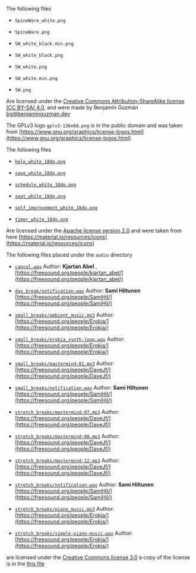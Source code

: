 <!--
Copyright (c) 2020. Benjamín Antonio Velasco Guzmán
Author: Benjamín Antonio Velasco Guzmán <bg@benjaminguzman.dev>

This program is free software: you can redistribute it and/or modify
it under the terms of the GNU General Public License as published by
the Free Software Foundation, either version 3 of the License, or
(at your option) any later version.

This program is distributed in the hope that it will be useful,
but WITHOUT ANY WARRANTY; without even the implied warranty of
MERCHANTABILITY or FITNESS FOR A PARTICULAR PURPOSE.  See the
GNU General Public License for more details.

You should have received a copy of the GNU General Public License
along with this program.  If not, see <http://www.gnu.org/licenses/>.
-->
The following files

- `SpineWare_white.png`

- `SpineWare.png`

- `SW_white_black.min.png`

- `SW_white_black.png`

- `SW_white.png`

- `SW_white.min.png`

- `SW.png`

Are licensed under
the [Creative Commons Attribution-ShareAlike license (CC BY-SA) 4.0](https://creativecommons.org/licenses/by-sa/4.0/),
and were made by Benjamín Guzmán <bg@benjaminguzman.dev>

The GPLv3 logo `gplv3-136x68.png` is in the public domain and was taken
from [https://www.gnu.org/graphics/license-logos.html](https://www.gnu.org/graphics/license-logos.html)

The following files

- [`help_white_18dp.png`](help_white_18dp.png)

- [`save_white_18dp.png`](save_white_18dp.png)

- [`schedule_white_18dp.png`](schedule_white_18dp.png)

- [`seat_white_18dp.png`](seat_white_18dp.png)

- [`self_improvement_white_18dp.png`](self_improvement_white_18dp.png)

- [`timer_white_18dp.png`](timer_white_18dp.png)

Are licensed under the [Apache license version 2.0](https://www.apache.org/licenses/LICENSE-2.0.html) and were taken
from here [https://material.io/resources/icons](https://material.io/resources/icons)

The following files placed under the `audio` directory

- [`cancel.wav`](audio/cancel.wav) Author: **Kjartan Abel**
  , [https://freesound.org/people/kjartan_abel/](https://freesound.org/people/kjartan_abel/)

- [`day_break/notification.wav`](audio/day_break/notification.wav) Author: **Sami
  Hiltunen** [https://freesound.org/people/SamiHil/](https://freesound.org/people/SamiHil/)

- [`small_breaks/ambient_music.mp3`](audio/small_breaks/ambient_music.mp3)
  Author: [https://freesound.org/people/Erokia/](https://freesound.org/people/Erokia/)

- [`small_breaks/erokia_synth-loop.wav`](audio/small_breaks/erokia_synth-loop.wav)
  Author: [https://freesound.org/people/Erokia/](https://freesound.org/people/Erokia/)

- [`small_breaks/mastermind-01.mp3`](audio/small_breaks/mastermind-01.mp3)
  Author: [https://freesound.org/people/DaveJf/](https://freesound.org/people/DaveJf/)

- [`small_breaks/notification.wav`](audio/small_breaks/notification.wav) Author: **Sami
  Hiltunen** [https://freesound.org/people/SamiHil/](https://freesound.org/people/SamiHil/)

- [`stretch_breaks/mastermind-07.mp3`](audio/stretch_breaks/mastermind-07.mp3)
  Author: [https://freesound.org/people/DaveJf/](https://freesound.org/people/DaveJf/)

- [`stretch_breaks/mastermind-08.mp3`](audio/stretch_breaks/mastermind-08.mp3)
  Author: [https://freesound.org/people/DaveJf/](https://freesound.org/people/DaveJf/)

- [`stretch_breaks/mastermind-12.mp3`](audio/stretch_breaks/mastermind-12.mp3)
  Author: [https://freesound.org/people/DaveJf/](https://freesound.org/people/DaveJf/)

- [`stretch_breaks/notification.wav`](audio/stretch_breaks/notification.wav) Author: **Sami
  Hiltunen** [https://freesound.org/people/SamiHil/](https://freesound.org/people/SamiHil/)

- [`stretch_breaks/piano_music.mp3`](audio/stretch_breaks/piano_music.mp3)
  Author: [https://freesound.org/people/Erokia/](https://freesound.org/people/Erokia/)

- [`stretch_breaks/simple-piano-music.wav`](audio/stretch_breaks/simple-piano-music.wav)
  Author: [https://freesound.org/people/Erokia/](https://freesound.org/people/Erokia/)

are licensed under the [Creative Commons license 3.0](http://creativecommons.org/licenses/by/3.0/) a copy of the license
is in the [this file](CC%20BY-SA%203.txt)